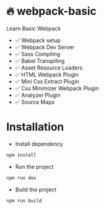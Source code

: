 # 🔥 webpack-basic

Learn Basic Webpack

- ✅ Webpack setup
- ✅ Webpack Dev Server
- ✅ Sass Compiling
- ✅ Babel Transpiling
- ✅ Asset Resource Loaders
- ✅ HTML Webpack Plugin
- ✅ Mini Css Extract Plugin
- ✅ Css Minimizer Webpack Plugin
- ✅ Analyzer Plugin
- ✅ Source Maps

# Installation

- Install dependency

```bash
npm install
```

- Run the project

```bash
npm run dev
```

- Build the project

```bash
npm run build
```
